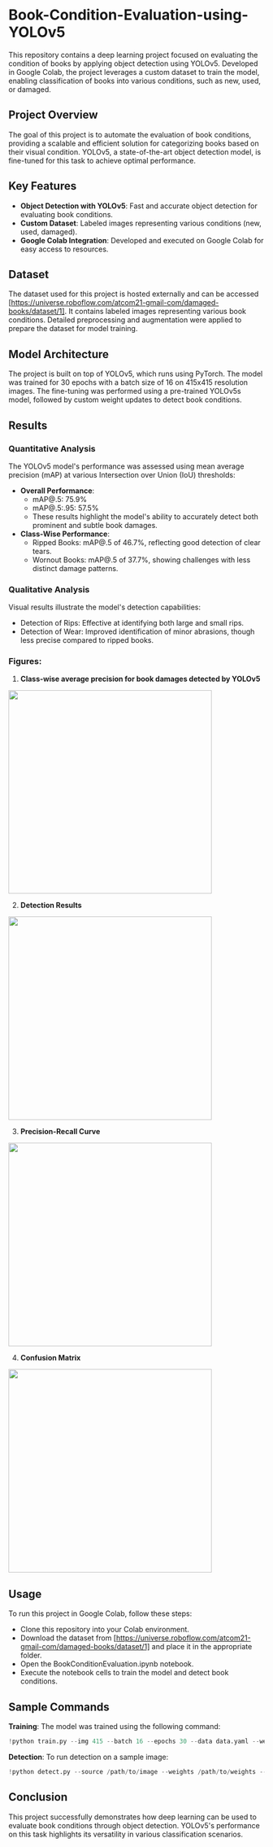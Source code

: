 # Book-Condition-Evaluation-using-YOLOv5
This repository contains a deep learning project focused on evaluating the condition of books by applying object detection using YOLOv5. Developed in Google Colab, the project leverages a custom dataset to train the model, enabling classification of books into various conditions, such as new, used, or damaged.

## Project Overview
The goal of this project is to automate the evaluation of book conditions, providing a scalable and efficient solution for categorizing books based on their visual condition. YOLOv5, a state-of-the-art object detection model, is fine-tuned for this task to achieve optimal performance.

## Key Features
- **Object Detection with YOLOv5**: Fast and accurate object detection for evaluating book conditions.
- **Custom Dataset**: Labeled images representing various conditions (new, used, damaged).
- **Google Colab Integration**: Developed and executed on Google Colab for easy access to resources.

## Dataset
The dataset used for this project is hosted externally and can be accessed [https://universe.roboflow.com/atcom21-gmail-com/damaged-books/dataset/1]. It contains labeled images representing various book conditions. Detailed preprocessing and augmentation were applied to prepare the dataset for model training.

## Model Architecture
The project is built on top of YOLOv5, which runs using PyTorch. The model was trained for 30 epochs with a batch size of 16 on 415x415 resolution images. The fine-tuning was performed using a pre-trained YOLOv5s model, followed by custom weight updates to detect book conditions.

## Results
### Quantitative Analysis
The YOLOv5 model's performance was assessed using mean average precision (mAP) at various Intersection over Union (IoU) thresholds:
- **Overall Performance**:
  - mAP@.5: 75.9%
  - mAP@.5:.95: 57.5%
  - These results highlight the model's ability to accurately detect both prominent and subtle book damages.
- **Class-Wise Performance**:
  - Ripped Books: mAP@.5 of 46.7%, reflecting good detection of clear tears.
  - Wornout Books: mAP@.5 of 37.7%, showing challenges with less distinct damage patterns.
### Qualitative Analysis
Visual results illustrate the model's detection capabilities:
- Detection of Rips: Effective at identifying both large and small rips.
- Detection of Wear: Improved identification of minor abrasions, though less precise compared to ripped books.
### Figures:
1. **Class-wise average precision for book damages detected by YOLOv5**
<img src="https://github.com/user-attachments/assets/ea671900-994e-4b74-8217-385bcb65478d" width="400" style="display: inline-block;"/>

2. **Detection Results**
<img src="https://github.com/user-attachments/assets/7cfb87c3-5b6d-4d82-9e4a-aec2364da579" width="400" style="display: inline-block;"/>

3. **Precision-Recall Curve**
<img src="https://github.com/user-attachments/assets/caf68a72-e8c3-4b8f-8353-628ef624099b" width="400" style="display: inline-block;"/>

4. **Confusion Matrix**
<img src="https://github.com/user-attachments/assets/89bc3380-63cd-4664-bc07-a28c8777fe6e" width="400" style="display: inline-block;"/>

## Usage
To run this project in Google Colab, follow these steps:
- Clone this repository into your Colab environment.
- Download the dataset from [https://universe.roboflow.com/atcom21-gmail-com/damaged-books/dataset/1] and place it in the appropriate folder.
- Open the BookConditionEvaluation.ipynb notebook.
- Execute the notebook cells to train the model and detect book conditions.

## Sample Commands
**Training**: The model was trained using the following command:
```python
!python train.py --img 415 --batch 16 --epochs 30 --data data.yaml --weights yolov5s.pt --cache
```
**Detection**: To run detection on a sample image:
```python
!python detect.py --source /path/to/image --weights /path/to/weights --conf 0.25
```

## Conclusion
This project successfully demonstrates how deep learning can be used to evaluate book conditions through object detection. YOLOv5's performance on this task highlights its versatility in various classification scenarios.
